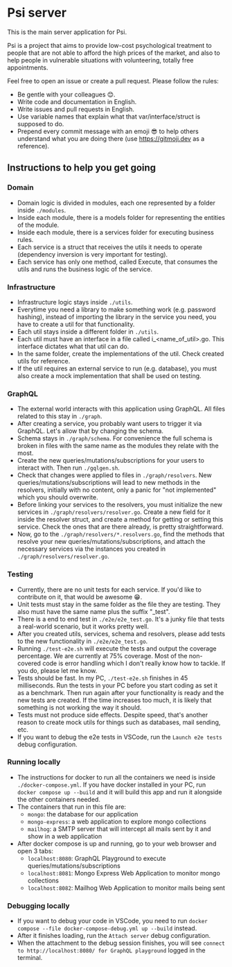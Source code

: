 # Psi server

This is the main server application for Psi.

Psi is a project that aims to provide low-cost psychological treatment to people that are not able to afford the high prices of the market, and also to help people in vulnerable situations with volunteering, totally free appointments.

Feel free to open an issue or create a pull request. Please follow the rules:
- Be gentle with your colleagues 😊.
- Write code and documentation in English.
- Write issues and pull requests in English.
- Use variable names that explain what that var/interface/struct is supposed to do.
- Prepend every commit message with an emoji 😎 to help others understand what you are doing there (use https://gitmoji.dev as a reference).

## Instructions to help you get going

### Domain

- Domain logic is divided in modules, each one represented by a folder inside `./modules`.
- Inside each module, there is a models folder for representing the entities of the module.
- Inside each module, there is a services folder for executing business rules.
- Each service is a struct that receives the utils it needs to operate (dependency inversion is very important for testing).
- Each service has only one method, called Execute, that consumes the utils and runs the business logic of the service.

### Infrastructure

- Infrastructure logic stays inside `./utils`.
- Everytime you need a library to make something work (e.g. password hashing), instead of importing the library in the service you need, you have to create a util for that functionality.
- Each util stays inside a different folder in `./utils`.
- Each util must have an interface in a file called i_<name_of_util>.go. This interface dictates what that util can do.
- In the same folder, create the implementations of the util. Check created utils for reference.
- If the util requires an external service to run (e.g. database), you must also create a mock implementation that shall be used on testing.

### GraphQL

- The external world interacts with this application using GraphQL. All files related to this stay in `./graph`.
- After creating a service, you probably want users to trigger it via GraphQL. Let's allow that by changing the schema.
- Schema stays in `./graph/schema`. For convenience the full schema is broken in files with the same name as the modules they relate with the most.
- Create the new queries/mutations/subscriptions for your users to interact with. Then run `./gqlgen.sh`.
- Check that changes were applied to files in `./graph/resolvers`. New queries/mutations/subscriptions will lead to new methods in the resolvers, initially with no content, only a panic for "not implemented" which you should overwrite.
- Before linking your services to the resolvers, you must initialize the new services in `./graph/resolvers/resolver.go`. Create a new field for it inside the resolver struct, and create a method for getting or setting this service. Check the ones that are there already, is pretty straightforward.
- Now, go to the `./graph/resolvers/*.resolvers.go`, find the methods that resolve your new queries/mutations/subscriptions, and attach the necessary services via the instances you created in `./graph/resolvers/resolver.go`.

### Testing

- Currently, there are no unit tests for each service. If you'd like to contribute on it, that would be awesome 😁.
- Unit tests must stay in the same folder as the file they are testing. They also must have the same name plus the suffix "_test".
- There is a end to end test in `./e2e/e2e_test.go`. It's a junky file that tests a real-world scenario, but it works pretty well.
- After you created utils, services, schema and resolvers, please add tests to the new functionality in `./e2e/e2e_test.go`.
- Running `./test-e2e.sh` will execute the tests and output the coverage percentage. We are currently at 75% coverage. Most of the non-covered code is error handling which I don't really know how to tackle. If you do, please let me know.
- Tests should be fast. In my PC, `./test-e2e.sh` finishes in 45 milliseconds. Run the tests in your PC before you start coding as set it as a benchmark. Then run again after your functionality is ready and the new tests are created. If the time increases too much, it is likely that something is not working the way it should.
- Tests must not produce side effects. Despite speed, that's another reason to create mock utils for things such as databases, mail sending, etc.
- If you want to debug the e2e tests in VSCode, run the `Launch e2e tests` debug configuration. 

### Running locally

- The instructions for docker to run all the containers we need is inside `./docker-compose.yml`. If you have docker installed in your PC, run `docker compose up --build` and it will build this app and run it alongside the other containers needed.
- The containers that run in this file are:
  - `mongo`: the database for our application
  - `mongo-express`: a web application to explore mongo collections
  - `mailhog`: a SMTP server that will intercept all mails sent by it and show in a web application
- After docker compose is up and running, go to your web browser and open 3 tabs:
  - `localhost:8080`: GraphQL Playground to execute queries/mutations/subscriptions
  - `localhost:8081`: Mongo Express Web Application to monitor mongo collections
  - `localhost:8082`: Mailhog Web Application to monitor mails being sent

### Debugging locally

- If you want to debug your code in VSCode, you need to run `docker compose --file docker-compose-debug.yml up --build` instead.
- After it finishes loading, run the `Attach server` debug configuration.
- When the attachment to the debug session finishes, you will see `connect to http://localhost:8080/ for GraphQL playground` logged in the terminal.